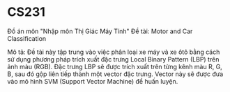 # CS231
Đồ án môn "Nhập môn Thị Giác Máy Tính"
Đề tài: Motor and Car Classification

Mô tả:
Đề tài này tập trung vào việc phân loại xe máy và xe ôtô bằng cách sử dụng phương pháp trích xuất đặc trưng Local Binary Pattern (LBP) trên ảnh màu (RGB). Đặc trưng LBP sẽ được trích xuất trên từng kênh màu R, G, B, sau đó gộp liên tiếp thành một vector đặc trưng. Vector này sẽ được đưa vào mô hình SVM (Support Vector Machine) để huấn luyện.



